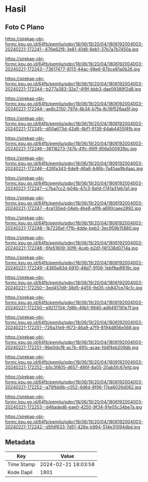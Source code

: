 # Hasil

## Foto C Plano

https://sirekap-obj-formc.kpu.go.id/64fb/pemilu/pdpr/18/06/19/20/04/1806192004003-20240221-172241--476e62f8-3e81-41d8-8eb1-37b7a7b7450a.jpg

https://sirekap-obj-formc.kpu.go.id/64fb/pemilu/pdpr/18/06/19/20/04/1806192004003-20240221-172243--73617477-8113-44ac-98e6-87bce81a0b26.jpg

https://sirekap-obj-formc.kpu.go.id/64fb/pemilu/pdpr/18/06/19/20/04/1806192004003-20240221-172244--b277a383-32e7-4f9f-bbb3-dae09389f2d8.jpg

https://sirekap-obj-formc.kpu.go.id/64fb/pemilu/pdpr/18/06/19/20/04/1806192004003-20240221-172244--ae8c2150-797d-4b34-b7fa-8c16f526aa5f.jpg

https://sirekap-obj-formc.kpu.go.id/64fb/pemilu/pdpr/18/06/19/20/04/1806192004003-20240221-172245--d00a673d-42d6-4bf1-9139-64ab4455f4fb.jpg

https://sirekap-obj-formc.kpu.go.id/64fb/pemilu/pdpr/18/06/19/20/04/1806192004003-20240221-172246--38118273-747b-41fc-95ff-956a50093fbc.jpg

https://sirekap-obj-formc.kpu.go.id/64fb/pemilu/pdpr/18/06/19/20/04/1806192004003-20240221-172246--426fa343-6de8-46a8-b46b-7a45aa9b4aac.jpg

https://sirekap-obj-formc.kpu.go.id/64fb/pemilu/pdpr/18/06/19/20/04/1806192004003-20240221-172247--c7ba7cc2-b04b-47c3-8a1d-f741a31eb7a1.jpg

https://sirekap-obj-formc.kpu.go.id/64fb/pemilu/pdpr/18/06/19/20/04/1806192004003-20240221-172247--4ce130ed-04eb-4be8-a1f8-a690caee2892.jpg

https://sirekap-obj-formc.kpu.go.id/64fb/pemilu/pdpr/18/06/19/20/04/1806192004003-20240221-172248--1b7226af-f7fb-4dde-beb2-3ec959b15880.jpg

https://sirekap-obj-formc.kpu.go.id/64fb/pemilu/pdpr/18/06/19/20/04/1806192004003-20240221-172248--6fe51609-30f6-4ceb-b2d1-f4f338d0714a.jpg

https://sirekap-obj-formc.kpu.go.id/64fb/pemilu/pdpr/18/06/19/20/04/1806192004003-20240221-172249--4365e83d-6910-48d7-9106-1ebf9adf819c.jpg

https://sirekap-obj-formc.kpu.go.id/64fb/pemilu/pdpr/18/06/19/20/04/1806192004003-20240221-172250--3ed457d9-38d5-4455-9d35-cb847ce74c1c.jpg

https://sirekap-obj-formc.kpu.go.id/64fb/pemilu/pdpr/18/06/19/20/04/1806192004003-20240221-172250--e9217104-7d8b-46b1-9840-ad6497181e7f.jpg

https://sirekap-obj-formc.kpu.go.id/64fb/pemilu/pdpr/18/06/19/20/04/1806192004003-20240221-172251--726a31e9-f673-46a9-a7f9-8194d856e568.jpg

https://sirekap-obj-formc.kpu.go.id/64fb/pemilu/pdpr/18/06/19/20/04/1806192004003-20240221-172251--9be0dcf8-ac7b-491c-acae-fddf4eb209db.jpg

https://sirekap-obj-formc.kpu.go.id/64fb/pemilu/pdpr/18/06/19/20/04/1806192004003-20240221-172252--b5c3f805-d657-486f-8a05-20ab5fc67efd.jpg

https://sirekap-obj-formc.kpu.go.id/64fb/pemilu/pdpr/18/06/19/20/04/1806192004003-20240221-172252--a79fbb9b-c052-4d6d-8f96-17ea6026d062.jpg

https://sirekap-obj-formc.kpu.go.id/64fb/pemilu/pdpr/18/06/19/20/04/1806192004003-20240221-172253--d46aded8-eae0-4250-9f34-91e05c34be7a.jpg

https://sirekap-obj-formc.kpu.go.id/64fb/pemilu/pdpr/18/06/19/20/04/1806192004003-20240221-172242--d5fdf633-7d51-426e-b994-514e31094dbd.jpg


## Metadata

| Key        | Value               |
| ---------- | ------------------- |
| Time Stamp | 2024-02-21 18:03:58 |
| Kode Dapil | 1801                |



